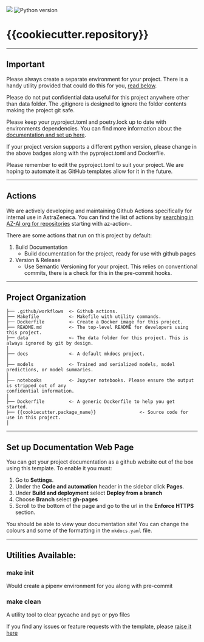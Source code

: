 ![](https://img.shields.io/badge/template-not%20ready-red)
![Python version](https://img.shields.io/badge/python-3.8-blue.svg)

# {{cookiecutter.repository}}

--------
## Important

Please always create a separate environment for your project. There is a handy utility provided that could do
this for you, [read below](#make-init).

Please do not put confidential data useful for this project anywhere other than data folder.
The .gitignore is designed to ignore the folder contents making the project git safe.

Please keep your pyproject.toml and poetry.lock up to date with environments dependencies.
You can find more information about the [documentation and set up here](https://python-poetry.org/docs/).

If your project version supports a different python version, please change in the above badges along with
the pyproject.toml and Dockerfile.

Please remember to edit the pyproject.toml to suit your project. We are hoping to automate it as GitHub templates
allow for it in the future.


--------
## Actions

We are actively developing and maintaining Github Actions specifically for internal use in AstraZeneca.
 You can find the list of actions by
 [searching in AZ-AI org for repositories](https://github.com/AZ-AI?q=az-action&type=&language=&sort=)
 starting with az-action-.

There are some actions that run on this project by default:

1. Build Documentation
    - Build documentation for the project, ready for use with github pages
1. Version & Release
    - Use Semantic Versioning for your project. This relies on conventional commits, there is a check for this in the pre-commit hooks.



--------
## Project Organization


    ├── .github/workflows  <- Github actions.
    ├── Makefile           <- Makefile with utility commands.
    ├── Dockerfile         <- Create a Docker image for this project.
    ├── README.md          <- The top-level README for developers using this project.
    ├── data               <- The data folder for this project. This is always ignored by git by design.
    │  
    ├── docs               <- A default mkdocs project.
    │
    ├── models             <- Trained and serialized models, model predictions, or model summaries.
    │
    ├── notebooks          <- Jupyter notebooks. Please ensure the output is stripped out of any
    confidential information.
    │  
    ├── Dockerfile         <- A generic Dockerfile to help you get started.
    ├── {{cookiecutter.package_name}}                <- Source code for use in this project.
    │

--------
## Set up Documentation Web Page

You can get your project documentation as a github website out of the box using this template.
To enable it you must:

1. Go to **Settings**.
1. Under the **Code and automation** header in the sidebar click **Pages**.
1. Under **Build and deployment** select **Deploy from a branch**
1. Choose **Branch** select **gh-pages**
1. Scroll to the bottom of the page and go to the url in the **Enforce HTTPS** section.

You should be able to view your documentation site! You can change the colours and some of the formatting in the `mkdocs.yaml` file.

--------
## Utilities Available:

### make init
Would create a pipenv environment for you along with pre-commit

### make clean
A utility tool to clear pycache and pyc or pyo files

If you find any issues or feature requests with the template, please [raise it here](https://github.com/AZ-AI/data-science-template)
